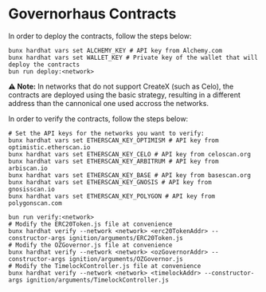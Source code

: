 # Governorhaus Contracts

In order to deploy the contracts, follow the steps below:

```shell
bunx hardhat vars set ALCHEMY_KEY # API key from Alchemy.com
bunx hardhat vars set WALLET_KEY # Private key of the wallet that will deploy the contracts
bun run deploy:<network>
```

**⚠️ Note:** In networks that do not support CreateX (such as Celo), the contracts are deployed using the basic strategy, resulting in
a different address than the cannonical one used accross the networks.

In order to verify the contracts, follow the steps below:

```shell
# Set the API keys for the networks you want to verify:
bunx hardhat vars set ETHERSCAN_KEY_OPTIMISM # API key from optimistic.etherscan.io
bunx hardhat vars set ETHERSCAN_KEY_CELO # API key from celoscan.org
bunx hardhat vars set ETHERSCAN_KEY_ARBITRUM # API key from arbiscan.io
bunx hardhat vars set ETHERSCAN_KEY_BASE # API key from basescan.org
bunx hardhat vars set ETHERSCAN_KEY_GNOSIS # API key from gnosisscan.io
bunx hardhat vars set ETHERSCAN_KEY_POLYGON # API key from polygonscan.com

bun run verify:<network>
# Modify the ERC20Token.js file at convenience
bunx hardhat verify --network <network> <erc20TokenAddr> --constructor-args ignition/arguments/ERC20Token.js
# Modify the OZGovernor.js file at convenience
bunx hardhat verify --network <network> <ozGovernorAddr> --constructor-args ignition/arguments/OZGovernor.js
# Modify the TimelockController.js file at convenience
bunx hardhat verify --network <network> <timelockAddr> --constructor-args ignition/arguments/TimelockController.js
```
